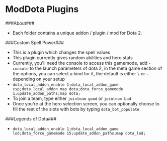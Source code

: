 ModDota Plugins
=====

###About###
 - Each folder contains a unique addon / plugin / mod for Dota 2.

###Custom Spell Power###
 - This is a plugin which changes the spell values
 - This plugin currently gives random abilities and hero stats
 - Currently, you'll need the console to access this gamemode, add `-console` to the launch parameters of dota 2, in the meta game section of the options, you can select a bind for it, the default is either `\` or `~` depending on your setup
 - `dota_local_addon_enable 1;dota_local_addon_game csp;dota_local_addon_map dota;dota_force_gamemode 1;update_addon_paths;map dota;`
 - To join a team, type either `jointeam good` or `jointeam bad`
 - Once you're at the hero selection screen, you can optionally choose to fill the rest of the slots with bots by typing `dota_bot_populate`

###Legends of Dota###
 - `dota_local_addon_enable 1;dota_local_addon_game lod;dota_force_gamemode 15;update_addon_paths;map dota_lod;`
